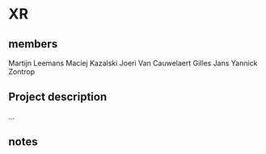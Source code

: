 # XR
## members
Martijn Leemans
Maciej Kazalski
Joeri Van Cauwelaert
Gilles Jans
Yannick Zontrop

## Project description
...

## notes

